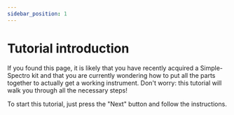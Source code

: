 ```yaml
---
sidebar_position: 1
---
```


# Tutorial introduction

If you found this page, it is likely that you have recently acquired a Simple-Spectro kit and that you are currently wondering how to put all the parts together to actually get a working instrument. Don't worry: this tutorial will walk you through all the necessary steps!

To start this tutorial, just press the "Next" button and follow the instructions.
